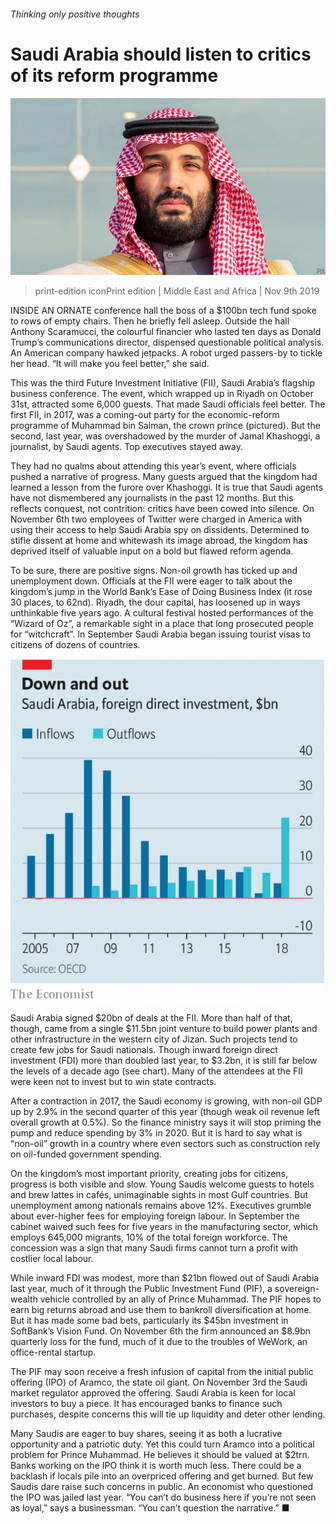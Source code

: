 ###### Thinking only positive thoughts

# Saudi Arabia should listen to critics of its reform programme 

![image](images/20191109_MAP001_1.jpg) 

> print-edition iconPrint edition | Middle East and Africa | Nov 9th 2019 

INSIDE AN ORNATE conference hall the boss of a $100bn tech fund spoke to rows of empty chairs. Then he briefly fell asleep. Outside the hall Anthony Scaramucci, the colourful financier who lasted ten days as Donald Trump’s communications director, dispensed questionable political analysis. An American company hawked jetpacks. A robot urged passers-by to tickle her head. “It will make you feel better,” she said. 

This was the third Future Investment Initiative (FII), Saudi Arabia’s flagship business conference. The event, which wrapped up in Riyadh on October 31st, attracted some 6,000 guests. That made Saudi officials feel better. The first FII, in 2017, was a coming-out party for the economic-reform programme of Muhammad bin Salman, the crown prince (pictured). But the second, last year, was overshadowed by the murder of Jamal Khashoggi, a journalist, by Saudi agents. Top executives stayed away. 

They had no qualms about attending this year’s event, where officials pushed a narrative of progress. Many guests argued that the kingdom had learned a lesson from the furore over Khashoggi. It is true that Saudi agents have not dismembered any journalists in the past 12 months. But this reflects conquest, not contrition: critics have been cowed into silence. On November 6th two employees of Twitter were charged in America with using their access to help Saudi Arabia spy on dissidents. Determined to stifle dissent at home and whitewash its image abroad, the kingdom has deprived itself of valuable input on a bold but flawed reform agenda. 

To be sure, there are positive signs. Non-oil growth has ticked up and unemployment down. Officials at the FII were eager to talk about the kingdom’s jump in the World Bank’s Ease of Doing Business Index (it rose 30 places, to 62nd). Riyadh, the dour capital, has loosened up in ways unthinkable five years ago. A cultural festival hosted performances of the “Wizard of Oz”, a remarkable sight in a place that long prosecuted people for “witchcraft”. In September Saudi Arabia began issuing tourist visas to citizens of dozens of countries. 

![image](images/20191109_MAC102_0.png) 

Saudi Arabia signed $20bn of deals at the FII. More than half of that, though, came from a single $11.5bn joint venture to build power plants and other infrastructure in the western city of Jizan. Such projects tend to create few jobs for Saudi nationals. Though inward foreign direct investment (FDI) more than doubled last year, to $3.2bn, it is still far below the levels of a decade ago (see chart). Many of the attendees at the FII were keen not to invest but to win state contracts. 

After a contraction in 2017, the Saudi economy is growing, with non-oil GDP up by 2.9% in the second quarter of this year (though weak oil revenue left overall growth at 0.5%). So the finance ministry says it will stop priming the pump and reduce spending by 3% in 2020. But it is hard to say what is “non-oil” growth in a country where even sectors such as construction rely on oil-funded government spending. 

On the kingdom’s most important priority, creating jobs for citizens, progress is both visible and slow. Young Saudis welcome guests to hotels and brew lattes in cafés, unimaginable sights in most Gulf countries. But unemployment among nationals remains above 12%. Executives grumble about ever-higher fees for employing foreign labour. In September the cabinet waived such fees for five years in the manufacturing sector, which employs 645,000 migrants, 10% of the total foreign workforce. The concession was a sign that many Saudi firms cannot turn a profit with costlier local labour. 

While inward FDI was modest, more than $21bn flowed out of Saudi Arabia last year, much of it through the Public Investment Fund (PIF), a sovereign-wealth vehicle controlled by an ally of Prince Muhammad. The PIF hopes to earn big returns abroad and use them to bankroll diversification at home. But it has made some bad bets, particularly its $45bn investment in SoftBank’s Vision Fund. On November 6th the firm announced an $8.9bn quarterly loss for the fund, much of it due to the troubles of WeWork, an office-rental startup. 

The PIF may soon receive a fresh infusion of capital from the initial public offering (IPO) of Aramco, the state oil giant. On November 3rd the Saudi market regulator approved the offering. Saudi Arabia is keen for local investors to buy a piece. It has encouraged banks to finance such purchases, despite concerns this will tie up liquidity and deter other lending. 

Many Saudis are eager to buy shares, seeing it as both a lucrative opportunity and a patriotic duty. Yet this could turn Aramco into a political problem for Prince Muhammad. He believes it should be valued at $2trn. Banks working on the IPO think it is worth much less. There could be a backlash if locals pile into an overpriced offering and get burned. But few Saudis dare raise such concerns in public. An economist who questioned the IPO was jailed last year. “You can’t do business here if you’re not seen as loyal,” says a businessman. “You can’t question the narrative.” ■ 

